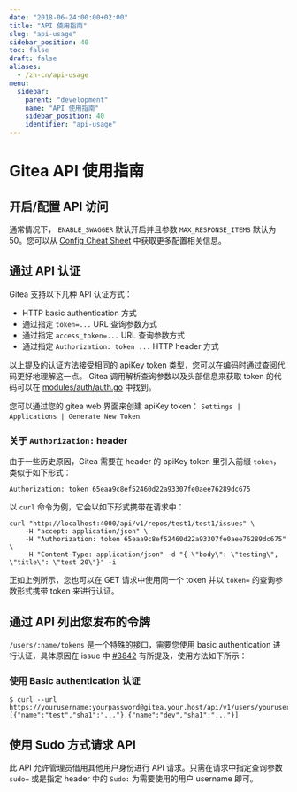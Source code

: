 ```yaml
---
date: "2018-06-24:00:00+02:00"
title: "API 使用指南"
slug: "api-usage"
sidebar_position: 40
toc: false
draft: false
aliases:
  - /zh-cn/api-usage
menu:
  sidebar:
    parent: "development"
    name: "API 使用指南"
    sidebar_position: 40
    identifier: "api-usage"
---
```


# Gitea API 使用指南

## 开启/配置 API 访问

通常情况下， `ENABLE_SWAGGER` 默认开启并且参数 `MAX_RESPONSE_ITEMS` 默认为 50。您可以从 [Config Cheat Sheet](administration/config-cheat-sheet.md) 中获取更多配置相关信息。

## 通过 API 认证

Gitea 支持以下几种 API 认证方式：

- HTTP basic authentication 方式
- 通过指定 `token=...` URL 查询参数方式
- 通过指定 `access_token=...` URL 查询参数方式
- 通过指定 `Authorization: token ...` HTTP header 方式

以上提及的认证方法接受相同的 apiKey token 类型，您可以在编码时通过查阅代码更好地理解这一点。
Gitea 调用解析查询参数以及头部信息来获取 token 的代码可以在 [modules/auth/auth.go](https://github.com/go-gitea/gitea/blob/6efdcaed86565c91a3dc77631372a9cc45a58e89/modules/auth/auth.go#L47) 中找到。

您可以通过您的 gitea web 界面来创建 apiKey token：
`Settings | Applications | Generate New Token`.

### 关于 `Authorization:` header

由于一些历史原因，Gitea 需要在 header 的 apiKey token 里引入前缀 `token`，类似于如下形式：

```
Authorization: token 65eaa9c8ef52460d22a93307fe0aee76289dc675
```

以 `curl` 命令为例，它会以如下形式携带在请求中：

```
curl "http://localhost:4000/api/v1/repos/test1/test1/issues" \
    -H "accept: application/json" \
    -H "Authorization: token 65eaa9c8ef52460d22a93307fe0aee76289dc675" \
    -H "Content-Type: application/json" -d "{ \"body\": \"testing\", \"title\": \"test 20\"}" -i
```

正如上例所示，您也可以在 GET 请求中使用同一个 token 并以 `token=` 的查询参数形式携带 token 来进行认证。

## 通过 API 列出您发布的令牌

`/users/:name/tokens` 是一个特殊的接口，需要您使用 basic authentication 进行认证，具体原因在 issue 中
[#3842](https://github.com/go-gitea/gitea/issues/3842#issuecomment-397743346) 有所提及，使用方法如下所示：

### 使用 Basic authentication 认证

```
$ curl --url https://yourusername:yourpassword@gitea.your.host/api/v1/users/yourusername/tokens
[{"name":"test","sha1":"..."},{"name":"dev","sha1":"..."}]
```

## 使用 Sudo 方式请求 API

此 API 允许管理员借用其他用户身份进行 API 请求。只需在请求中指定查询参数 `sudo=` 或是指定 header 中的 `Sudo:` 为需要使用的用户 username 即可。
